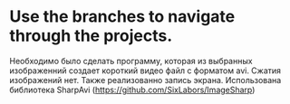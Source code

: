 # Use the branches to navigate through the projects.
Необходимо было сделать программу, которая из выбранных изображенний создает короткий видео файл с форматом avi.
Сжатия изображений нет.
Также реализованно запись экрана.
Использована библиотека SharpAvi (https://github.com/SixLabors/ImageSharp)
